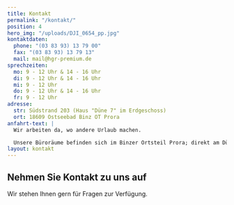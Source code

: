 ```yaml
---
title: Kontakt
permalink: "/kontakt/"
position: 4
hero_img: "/uploads/DJI_0654_pp.jpg"
kontaktdaten:
  phone: "(03 83 93) 13 79 00"
  fax: "(03 83 93) 13 79 13"
  mail: mail@hgr-premium.de
sprechzeiten:
  mo: 9 - 12 Uhr & 14 - 16 Uhr
  di: 9 - 12 Uhr & 14 - 16 Uhr
  mi: 9 - 12 Uhr
  do: 9 - 12 Uhr & 14 - 16 Uhr
  fr: 9 - 12 Uhr
adresse:
  str: Südstrand 203 (Haus "Düne 7" im Erdgeschoss)
  ort: 18609 Ostseebad Binz OT Prora
anfahrt-text: |
  Wir arbeiten da, wo andere Urlaub machen.

  Unsere Büroräume befinden sich im Binzer Ortsteil Prora; direkt am Dünenstrand. Mit Meeresrauschen und frischer Brise genießen wir hier jeden Tag die einzigartige Schönheit der Insel Rügen.
layout: kontakt
---
```


## Nehmen Sie Kontakt zu uns auf

Wir stehen Ihnen gern für Fragen zur Verfügung. 

